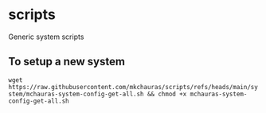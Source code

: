 # scripts
Generic system scripts


## To setup a new system

```wget https://raw.githubusercontent.com/mkchauras/scripts/refs/heads/main/system/mchauras-system-config-get-all.sh && chmod +x mchauras-system-config-get-all.sh```

